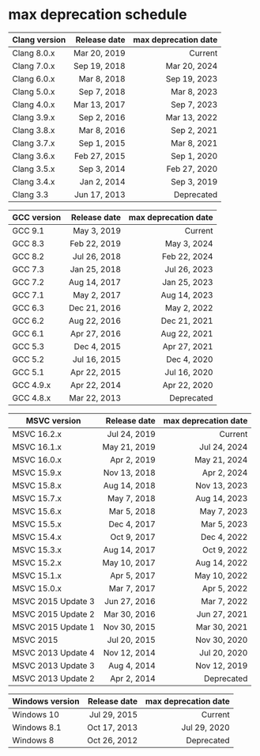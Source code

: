 # max deprecation schedule

|Clang version|Release date|max deprecation date|
|-------------|-----------:|-------------------:|
|Clang 8.0.x  |Mar 20, 2019|             Current|
|Clang 7.0.x  |Sep 19, 2018|        Mar 20, 2024|
|Clang 6.0.x  |Mar  8, 2018|        Sep 19, 2023|
|Clang 5.0.x  |Sep  7, 2018|        Mar  8, 2023|
|Clang 4.0.x  |Mar 13, 2017|        Sep  7, 2023|
|Clang 3.9.x  |Sep  2, 2016|        Mar 13, 2022|
|Clang 3.8.x  |Mar  8, 2016|        Sep  2, 2021|
|Clang 3.7.x  |Sep  1, 2015|        Mar  8, 2021|
|Clang 3.6.x  |Feb 27, 2015|        Sep  1, 2020|
|Clang 3.5.x  |Sep  3, 2014|        Feb 27, 2020|
|Clang 3.4.x  |Jan  2, 2014|        Sep  3, 2019|
|Clang 3.3    |Jun 17, 2013|          Deprecated|

|GCC version|Release date|max deprecation date|
|-----------|-----------:|-------------------:|
|GCC 9.1    |May  3, 2019|             Current|
|GCC 8.3    |Feb 22, 2019|        May  3, 2024|
|GCC 8.2    |Jul 26, 2018|        Feb 22, 2024|
|GCC 7.3    |Jan 25, 2018|        Jul 26, 2023|
|GCC 7.2    |Aug 14, 2017|        Jan 25, 2023|
|GCC 7.1    |May  2, 2017|        Aug 14, 2023|
|GCC 6.3    |Dec 21, 2016|        May  2, 2022|
|GCC 6.2    |Aug 22, 2016|        Dec 21, 2021|
|GCC 6.1    |Apr 27, 2016|        Aug 22, 2021|
|GCC 5.3    |Dec  4, 2015|        Apr 27, 2021|
|GCC 5.2    |Jul 16, 2015|        Dec  4, 2020|
|GCC 5.1    |Apr 22, 2015|        Jul 16, 2020|
|GCC 4.9.x  |Apr 22, 2014|        Apr 22, 2020|
|GCC 4.8.x  |Mar 22, 2013|          Deprecated|

|MSVC version      |Release date|max deprecation date|
|------------------|-----------:|-------------------:|
|MSVC 16.2.x       |Jul 24, 2019|             Current|
|MSVC 16.1.x       |May 21, 2019|        Jul 24, 2024|
|MSVC 16.0.x       |Apr  2, 2019|        May 21, 2024|
|MSVC 15.9.x       |Nov 13, 2018|        Apr  2, 2024|
|MSVC 15.8.x       |Aug 14, 2018|        Nov 13, 2023|
|MSVC 15.7.x       |May  7, 2018|        Aug 14, 2023|
|MSVC 15.6.x       |Mar  5, 2018|        May  7, 2023|
|MSVC 15.5.x       |Dec  4, 2017|        Mar  5, 2023|
|MSVC 15.4.x       |Oct  9, 2017|        Dec  4, 2022|
|MSVC 15.3.x       |Aug 14, 2017|        Oct  9, 2022|
|MSVC 15.2.x       |May 10, 2017|        Aug 14, 2022|
|MSVC 15.1.x       |Apr  5, 2017|        May 10, 2022|
|MSVC 15.0.x       |Mar  7, 2017|        Apr  5, 2022|
|MSVC 2015 Update 3|Jun 27, 2016|        Mar  7, 2022|
|MSVC 2015 Update 2|Mar 30, 2016|        Jun 27, 2021|
|MSVC 2015 Update 1|Nov 30, 2015|        Mar 30, 2021|
|MSVC 2015         |Jul 20, 2015|        Nov 30, 2020|
|MSVC 2013 Update 4|Nov 12, 2014|        Jul 20, 2020|
|MSVC 2013 Update 3|Aug  4, 2014|        Nov 12, 2019|
|MSVC 2013 Update 2|Apr  2, 2014|          Deprecated|

|Windows version|Release date|max deprecation date|
|---------------|-----------:|-------------------:|
|Windows 10     |Jul 29, 2015|             Current|
|Windows 8.1    |Oct 17, 2013|        Jul 29, 2020|
|Windows 8      |Oct 26, 2012|          Deprecated|
